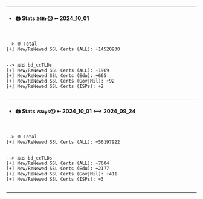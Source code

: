 

---
- #### 🖨️ **Stats** `24Hr`⏲️ ➼ 2024_10_01
```console


--> 🌐 Total
[+] New/ReNewed SSL Certs (ALL): +14520930


--> 🇧🇩 bd_ccTLDs
[+] New/ReNewed SSL Certs (ALL): +1969
[+] New/ReNewed SSL Certs (Edu): +665
[+] New/ReNewed SSL Certs (Gov|Mil): +92
[+] New/ReNewed SSL Certs (ISPs): +2


```

---
- #### 🖨️ **Stats** `7Days`⏲️ ➼ 2024_10_01 <--> 2024_09_24
```console


--> 🌐 Total
[+] New/ReNewed SSL Certs (ALL): +56197922


--> 🇧🇩 bd_ccTLDs
[+] New/ReNewed SSL Certs (ALL): +7604
[+] New/ReNewed SSL Certs (Edu): +2177
[+] New/ReNewed SSL Certs (Gov|Mil): +411
[+] New/ReNewed SSL Certs (ISPs): +3


```

---

